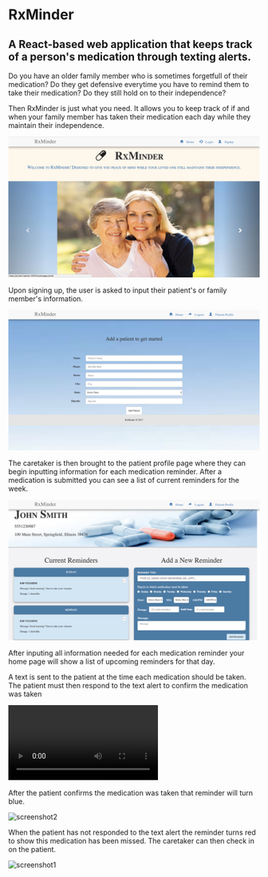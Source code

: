 # RxMinder

## A React-based web application that keeps track of a person's medication through texting alerts.

Do you have an older family member who is sometimes forgetfull of their medication? Do they get defensive everytime you have to remind them to take their medication? Do they still hold on to their independence?

Then RxMinder is just what you need. It allows you to keep track of if and when your family member has taken their medication each day while they maintain their independence.

![home page](/src/assets/HomePage.png)

Upon signing up, the user is asked to input their patient's or family member's information.

![Add Patient Form](/src/assets/AddPatient.png)

The caretaker is then brought to the patient profile page where they can begin inputting information for each medication reminder. After a medication is submitted you can see a list of current reminders for the week.

![Patient Prolfile](/src/assets/PatientProfile.png)

After inputing all information needed for each medication reminder your home page will show a list of upcoming reminders for that day.

A text is sent to the patient at the time each medication should be taken. The patient must then respond to the text alert to confirm the medication was taken

![screenshot3](/src/assets/IMG_7690.TRIM.MOV)

After the patient confirms the medication was taken that reminder will turn blue.

![screenshot2](/src/assets/RespondingToReminder.gif)

When the patient has not responded to the text alert the reminder turns red to show this medication has been missed. The caretaker can then check in on the patient.

![screenshot1](/src/assets/MissingReminder.gif)



